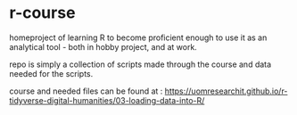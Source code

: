 # r-course

homeproject of learning R to become proficient enough to use it as an analytical tool - both in hobby project, and at work.

repo is simply a collection of scripts made through the course and data needed for the scripts.

course and needed files can be found at :
https://uomresearchit.github.io/r-tidyverse-digital-humanities/03-loading-data-into-R/
